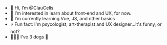- 👋 Hi, I’m @ClauCelis
- 👀 I’m interested in learn about front-end and UX, for now.
- 🌱 I’m currently learning Vue, JS, and other basics
- ⚡ Fun fact: I'm psycologist, art-therapist and UX designer...it's funny, or not?
- 🐶🐶🐶 I've 3 dogs 💜

<!---
ClauCelis/ClauCelis is a ✨ special ✨ repository because its `README.md` (this file) appears on your GitHub profile.
You can click the Preview link to take a look at your changes.
--->
